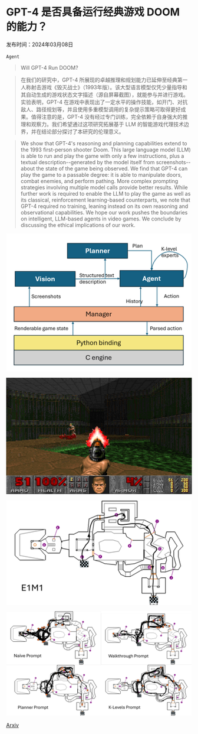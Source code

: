# GPT-4 是否具备运行经典游戏 DOOM 的能力？

发布时间：2024年03月08日

`Agent`

> Will GPT-4 Run DOOM?

> 在我们的研究中，GPT-4 所展现的卓越推理和规划能力已延伸至经典第一人称射击游戏《毁灭战士》（1993年版）。该大型语言模型仅凭少量指导和其自动生成的游戏状态文字描述（源自屏幕截图），就能参与并进行游戏。实验表明，GPT-4 在游戏中表现出了一定水平的操作技能，如开门、对抗敌人、路径规划等，并且使用多重模型调用的复杂提示策略可取得更好成果。值得注意的是，GPT-4 没有经过专门训练，完全依赖于自身强大的推理和观察力。我们希望通过这项研究拓展基于 LLM 的智能游戏代理技术边界，并在结论部分探讨了本研究的伦理意义。

> We show that GPT-4's reasoning and planning capabilities extend to the 1993 first-person shooter Doom. This large language model (LLM) is able to run and play the game with only a few instructions, plus a textual description--generated by the model itself from screenshots--about the state of the game being observed. We find that GPT-4 can play the game to a passable degree: it is able to manipulate doors, combat enemies, and perform pathing. More complex prompting strategies involving multiple model calls provide better results. While further work is required to enable the LLM to play the game as well as its classical, reinforcement learning-based counterparts, we note that GPT-4 required no training, leaning instead on its own reasoning and observational capabilities. We hope our work pushes the boundaries on intelligent, LLM-based agents in video games. We conclude by discussing the ethical implications of our work.

![GPT-4 是否具备运行经典游戏 DOOM 的能力？](../../../paper_images/2403.05468/doom_flowchart_expanded.png)

![GPT-4 是否具备运行经典游戏 DOOM 的能力？](../../../paper_images/2403.05468/sample_screenshot.png)

![GPT-4 是否具备运行经典游戏 DOOM 的能力？](../../../paper_images/2403.05468/E1M1_walkthrough_w_human.png)

![GPT-4 是否具备运行经典游戏 DOOM 的能力？](../../../paper_images/2403.05468/E1M1_all_trajectories.png)

[Arxiv](https://arxiv.org/abs/2403.05468)